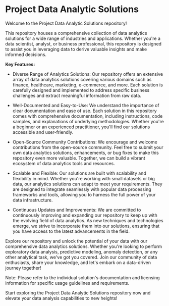 # Project Data Analytic Solutions

Welcome to the Project Data Analytic Solutions repository! 

This repository houses a comprehensive collection of data analytics solutions for a wide range of industries and applications. Whether you're a data scientist, analyst, or business professional, this repository is designed to assist you in leveraging data to derive valuable insights and make informed decisions.

**Key Features:**

- Diverse Range of Analytics Solutions: Our repository offers an extensive array of data analytics solutions covering various domains such as finance, healthcare, marketing, e-commerce, and more. Each solution is carefully designed and implemented to address specific business challenges and extract meaningful information from raw data.

- Well-Documented and Easy-to-Use: We understand the importance of clear documentation and ease of use. Each solution in this repository comes with comprehensive documentation, including instructions, code samples, and explanations of underlying methodologies. Whether you're a beginner or an experienced practitioner, you'll find our solutions accessible and user-friendly.

- Open-Source Community Contributions: We encourage and welcome contributions from the open-source community. Feel free to submit your own data analytics solutions, enhancements, or bug fixes to make this repository even more valuable. Together, we can build a vibrant ecosystem of data analytics tools and resources.

- Scalable and Flexible: Our solutions are built with scalability and flexibility in mind. Whether you're working with small datasets or big data, our analytics solutions can adapt to meet your requirements. They are designed to integrate seamlessly with popular data processing frameworks and tools, allowing you to harness the full power of your data infrastructure.

- Continuous Updates and Improvements: We are committed to continuously improving and expanding our repository to keep up with the evolving field of data analytics. As new techniques and technologies emerge, we strive to incorporate them into our solutions, ensuring that you have access to the latest advancements in the field.

Explore our repository and unlock the potential of your data with our comprehensive data analytics solutions. Whether you're looking to perform exploratory data analysis, predictive modeling, anomaly detection, or any other analytical task, we've got you covered. Join our community of data enthusiasts, share your knowledge, and let's embark on a data-driven journey together!

Note: Please refer to the individual solution's documentation and licensing information for specific usage guidelines and requirements.

Start exploring the Project Data Analytic Solutions repository now and elevate your data analysis capabilities to new heights!
